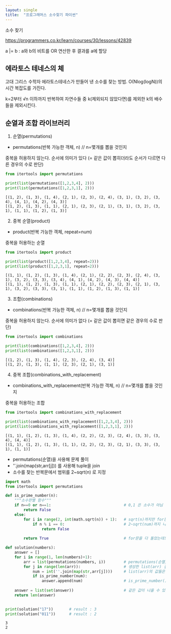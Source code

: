 ```yaml
---
layout: single
title:  "프로그래머스 소수찾기 파이썬"
---
```


소수 찾기

https://programmers.co.kr/learn/courses/30/lessons/42839

a |= b : a와 b의 비트를 OR 연산한 후 결과를 a에 할당

## 에라토스 테네스의 체

고대 그리스 수학자 에라토스테네스가 만들어 낸 소수를 찾는 방법. O(Nlog(logN))의 시간 복잡도를 가진다.

k=2부터 √n 이하까지 반복하여 자연수들 중 k(제외되지 않았다면)를 제외한 k의 배수들을 제외시킨다.

## 순열과 조합 라이브러리

1. 순열(permutations)
- permutations(반복 가능한 객체, n) // n=몇개를 뽑을 것인지

중복을 허용하지 않는다.
순서에 의미가 있다 (= 같은 값이 뽑히더라도 순서가 다르면 다른 경우의 수로 판단)


```python
from itertools import permutations

print(list(permutations([1,2,3,4], 2)))
print(list(permutations([1,2,3,1], 2)))
```

    [(1, 2), (1, 3), (1, 4), (2, 1), (2, 3), (2, 4), (3, 1), (3, 2), (3, 4), (4, 1), (4, 2), (4, 3)]
    [(1, 2), (1, 3), (1, 1), (2, 1), (2, 3), (2, 1), (3, 1), (3, 2), (3, 1), (1, 1), (1, 2), (1, 3)]
    

2. 중복 순열(product)
- product(반복 가능한 객체, repeat=num)

중복을 허용하는 순열


```python
from itertools import product

print(list(product([1,2,3,4], repeat=2)))
print(list(product([1,2,3,1], repeat=2)))
```

    [(1, 1), (1, 2), (1, 3), (1, 4), (2, 1), (2, 2), (2, 3), (2, 4), (3, 1), (3, 2), (3, 3), (3, 4), (4, 1), (4, 2), (4, 3), (4, 4)]
    [(1, 1), (1, 2), (1, 3), (1, 1), (2, 1), (2, 2), (2, 3), (2, 1), (3, 1), (3, 2), (3, 3), (3, 1), (1, 1), (1, 2), (1, 3), (1, 1)]
    

3. 조합(combinations)
- combinations(반복 가능한 객체, n) // n=몇개를 뽑을 것인지

중복을 허용하지 않는다.
순서에 의미가 없다 (= 같은 값이 뽑히면 같은 경우의 수로 판단)


```python
from itertools import combinations

print(list(combinations([1,2,3,4], 2)))
print(list(combinations([1,2,3,1], 2)))

```

    [(1, 2), (1, 3), (1, 4), (2, 3), (2, 4), (3, 4)]
    [(1, 2), (1, 3), (1, 1), (2, 3), (2, 1), (3, 1)]
    

4. 중복 조합(combinations_with_replacement)
- combinations_with_replacement(반복 가능한 객체, n) // n=몇개를 뽑을 것인지

중복을 허용하는 조합


```python
from itertools import combinations_with_replacement

print(list(combinations_with_replacement([1,2,3,4], 2)))
print(list(combinations_with_replacement([1,2,3,1], 2)))
```

    [(1, 1), (1, 2), (1, 3), (1, 4), (2, 2), (2, 3), (2, 4), (3, 3), (3, 4), (4, 4)]
    [(1, 1), (1, 2), (1, 3), (1, 1), (2, 2), (2, 3), (2, 1), (3, 3), (3, 1), (1, 1)]
    

- permutations(순열)을 사용해 문제 풀이
- ''.join(map(str,arr[j])) 를 사용해 tuple을 join
- 소수를 찾는 반복문에서 범위를 2~sqrt(n) 로 지정


```python
import math
from itertools import permutations

def is_prime_number(n):
    """소수판별 함수"""
    if n==0 or n==1:                                # 0,1 은 소수가 아님
        return False
    else:
        for i in range(2, int(math.sqrt(n)) + 1):   # sqrt(n)까지만 for문을 돌면서 확인하면 된다.
            if n % i == 0:                          # 2~sqrt(num)까지 나누어 떨어지는 숫자가 있으면 소수가 아님
                return False
        
        return True                                 # for문을 다 돌았는데도 False가 아니면 소수

def solution(numbers):
    answer = []
    for i in range(1, len(numbers)+1):              
        arr = list(permutations(numbers, i))        # permutations(순열)을 사용해 i개씩 묶어지는 list 생성
        for j in range(len(arr)):                   # 생성한 list(arr) 길이만큼 for문 실행
            num = int(''.join(map(str,arr[j])))     # list(arr)의 값들은 tuple들로 되어있으모 join(map(str,))을 사용해 join해준다
            if is_prime_number(num):                
                answer.append(num)                  # is_prime_number() 함수가 True일 경우 (= 소수일 경우) num 추가
    
    answer = list(set(answer))                      # 같은 값이 나올 수 있기 때문에 set()을 통해 중복값 제거
    return len(answer)
    

print(solution("17"))       # result : 3
print(solution("011"))      # result : 2
```

    3
    2
    
